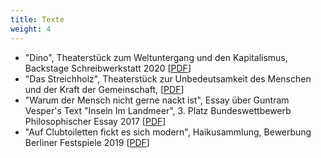 ```yaml
---
title: Texte
weight: 4
---
```

- "Dino", Theaterstück zum Weltuntergang und den Kapitalismus, Backstage Schreibwerkstatt 2020 [[PDF](/)]
- "Das Streichholz", Theaterstück zur Unbedeutsamkeit des Menschen und der Kraft der Gemeinschaft, [[PDF](/)]
- "Warum der Mensch nicht gerne nackt ist", Essay über Guntram Vesper's Text "Inseln Im Landmeer", 3. Platz Bundeswettbewerb Philosophischer Essay 2017 [[PDF](/)]
- "Auf Clubtoiletten fickt es sich modern", Haikusammlung, Bewerbung Berliner Festspiele 2019 [[PDF](/)]
